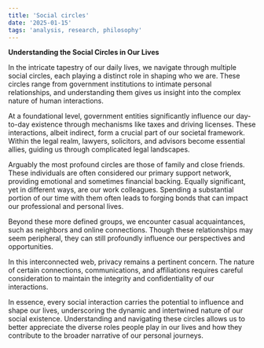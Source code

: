 ```yaml
---
title: 'Social circles'
date: '2025-01-15'
tags: 'analysis, research, philosophy'
---
```


**Understanding the Social Circles in Our Lives**

In the intricate tapestry of our daily lives, we navigate through multiple social circles, each playing a distinct role in shaping who we are. These circles range from government institutions to intimate personal relationships, and understanding them gives us insight into the complex nature of human interactions.

At a foundational level, government entities significantly influence our day-to-day existence through mechanisms like taxes and driving licenses. These interactions, albeit indirect, form a crucial part of our societal framework. Within the legal realm, lawyers, solicitors, and advisors become essential allies, guiding us through complicated legal landscapes.

Arguably the most profound circles are those of family and close friends. These individuals are often considered our primary support network, providing emotional and sometimes financial backing. Equally significant, yet in different ways, are our work colleagues. Spending a substantial portion of our time with them often leads to forging bonds that can impact our professional and personal lives.

Beyond these more defined groups, we encounter casual acquaintances, such as neighbors and online connections. Though these relationships may seem peripheral, they can still profoundly influence our perspectives and opportunities.

In this interconnected web, privacy remains a pertinent concern. The nature of certain connections, communications, and affiliations requires careful consideration to maintain the integrity and confidentiality of our interactions.

In essence, every social interaction carries the potential to influence and shape our lives, underscoring the dynamic and intertwined nature of our social existence. Understanding and navigating these circles allows us to better appreciate the diverse roles people play in our lives and how they contribute to the broader narrative of our personal journeys.
